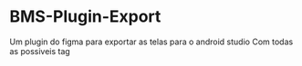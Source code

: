 # BMS-Plugin-Export
Um plugin do figma para exportar as telas para o android studio
Com todas as possiveis tag
